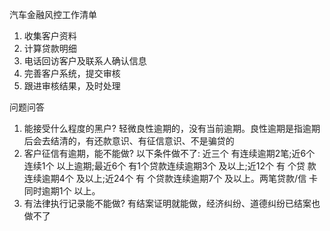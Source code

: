 汽车金融风控工作清单

1. 收集客户资料
2. 计算贷款明细
3. 电话回访客户及联系人确认信息
4. 完善客户系统，提交审核
5. 跟进审核结果，及时处理





问题问答

1. 能接受什么程度的黑户? 
   轻微良性逾期的，没有当前逾期。良性逾期是指逾期后会去结清的，有还款意识、有征信意识、不是骗贷的 
2. 客户征信有逾期，能不能做?
   以下条件做不了: 近三个 有连续逾期2笔;近6个 连续1个 以上逾期;最近6个 有1个贷款连续逾期3个 及以上;近12个 有 个贷 
   款连续逾期4个 及以上;近24个 有 个贷款连续逾期7个 及以上。两笔贷款/信 卡同时逾期1个 以上。 
3. 有法律执行记录能不能做? 
   有结案证明就能做，经济纠纷、道德纠纷已结案也做不了 

